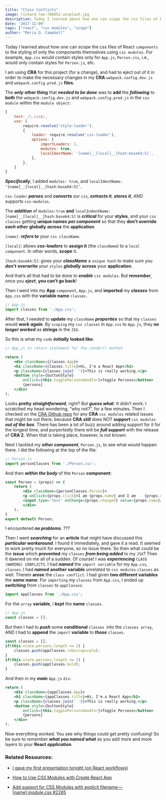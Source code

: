 ```yaml
---
title: "Class Conflicts"
image: richard-lee-788052-unsplash.jpg
description: Today I learned about how one can scope the css files of React components to the styling of only the components themselves using css modules.
date: '2017-11-09'
tags: ["react", "css modules", "scope"]
author: "Maria D. Campbell"
---
```


Today I learned about how one can scope the css files of React `components` to the styling of only the components themselves using `css modules`. For example, `App.css` would contain styles only for `App.js`, `Person.css`, i.e., would only contain styles for `Person.js`, etc.

I am using **CRA** for this project (for a change), and had to eject out of it in order to make the necessary changes in my **CRA** `webpack.config.dev.js` and `webpack.config.prod.js` **files**.

The ***only*** **other thing** that ***needed to be done*** was to **add** the ***following*** to **both** the `webpack.config.dev.js` and `webpack.config.prod.js` in the `css module` within the `module object`:

```js
{
    test: /\.css$/,
    use: [
        require.resolve('style-loader'),
        {
            loader: require.resolve('css-loader'),
            options: {
                importLoaders: 1,
                modules: true,
                localIdentName: '[name]__[local]__[hash:base64:5]',
            },
        },
    ]
}
```

***Specifically***, I added `modules: true`, and `localIdentName: ‘[name]__[local]__[hash:base64:5]’`.

`css-loader` ***parses*** and ***converts*** our `css`, ***extracts it***, ***stores it***, AND supports `css-modules`.

The ***addition*** of `modules:true` **and** `localIndentName: [name]__[local]__[hash:base64:5]` is ***critical*** for your **styles**, and your `css classes` getting **unique names** ***per component*** so that they **don’t override** ***each other*** **globally** ***across*** the **application**.

`[name]`: ***refers to*** your `css className`.

`[local]`: allows ***css-loaders*** to **assign it** (the `className`) to a `local component`. In other words, ***scope*** it.

`[hash:base64:5]`: gives your ***className*** a `unique hash` to make sure you ***don’t*** **overwrite** your `styles` ***globally*** **across** your **application**.

And that’s all that had to be done to ***enable*** `css modules`. But ***remember***, once you ***eject***, **you can’t go back**!

Then I went into my **App** `component`, `App.js`, and **imported** my ***classes*** from `App.css` with the **variable name** `classes.`

```jsx
// App.js
import classes from './App.css';
```

After that, I needed to **update** my `className` ***properties*** so that my `classes` would **work** ***again***. By `scoping` my `css classes` in `App.css` to `App.js`, they ***no longer worked*** as **strings** in the `JSX`.

So this is what my `code` ***initially*** **looked like**:

```jsx
// App.js in return statement for the render() method

return (
    <div className={classes.App}>
    <h1 className={classes.title}>Hi, I'm a React App</h1>
    <p className={classes.join(' ')}>This is really working.</p>
    <button style={buttonStyle}
        onClick={this.togglePersonsHandler}>Toggle Persons</button>
        {persons}
    </div>
);
```

Looks **pretty** ***straightforward***, right? But ***guess what***. It didn’t work. I scratched my head wondering, “why not?”, for a few minutes. Then I checked on the [CRA Github repo](https://github.com/facebook/create-react-app) for any **CRA** `css modules` related issues that might be out there, because **CRA** ***still*** does NOT **support** `css modules` ***out of the box***. There has been a lot of buzz around adding support for it for the longest time, and purportedly there will be ***full support*** with the release of **CRA 2**. When that is taking place, however, is not known.

Next I tackled my ***other component***, `Person.js`, to see what would happen there. I did the following at the top of the file:

```jsx
// Person.js
import personClasses from './Person.css';
```

And then ***within the body*** of the `Person` **component**:

```jsx
const Person = (props) => {
    return (
        <div className={personClasses.Person}>
        <p onClick={props.click}>I am {props.name} and I am    {props.age} years old!</p>
        <input type='text' onChange={props.changed} value={props.name}/>
        </div>
    );
}
export default Person;
```

I encountered ***no problems***. ???

Then I went ***searching*** for an **article** that might have discussed this ***particular workaround***. I found it immediately, and gave it a read. It seemed to work pretty much for everyone, so no issue there. So then what could be the **issue** which **prevented** my `classes` ***from being added*** to my `JSX`? Then it dawned on me all of a sudden. Of course! I was ***experiencing*** `CLASS (NAMING) CONFLICTS`. I had ***named*** the `import variable` for my `App.css`, `classes`. I had ***named*** **another variable** unrelated to `css modules` `classes` as well. Therein **arose** the `class conflict`. I had given **two different variables** the ***same name***.
For `importing` my `classes` from `App.css`, I ended up ***switching*** from `classes` to `appClasses`:

```js
import appClasses from './App.css';
```

For the `array` **variable**, I ***kept*** the **name** `classes`.

```js
// App.js
const classes = [];
```

But then I had to ***push*** some **conditional** `classes `into the `classes array`, AND I had to **append** the `import` **variable** to ***those*** `classes`.

```js
const classes = [];
if(this.state.persons.length <= 2) {
    classes.push(appClasses.rebeccapurple);
}
if(this.state.persons.length <= 1) {
    classes.push(appClasses.bold);
}
```

And then in my ***main*** `App.js` `div`:

```jsx
return (
    <div className={appClasses.App}>
    <h1 className={appClasses.title}>Hi, I'm a React App</h1>
    <p className={classes.join(' ')}>This is really working.</p>
    <button style={buttonStyle}
        onClick={this.togglePersonsHandler}>Toggle Persons</button>
        {persons}
    </div>
);
```

Now everything worked. You see why things could get pretty confusing! So be sure to remember ***what you named what*** as you add more and more layers to your **React** ***application***.

### Related Resources:

+ [I gave my first presentation tonight (on React workflows)](https://www.mariadcampbell.com/blog/i-gave-my-first-presentation-tonight)

+ [How to Use CSS Modules with Create React App](https://medium.com/nulogy/how-to-use-css-modules-with-create-react-app-9e44bec2b5c2)

+ [Add support for CSS Modules with explicit filename — [name].module.css #2285](https://github.com/facebook/create-react-app/pull/2285)